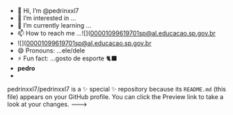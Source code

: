 - 👋 Hi, I’m @pedrinxxl7
- 👀 I’m interested in ...
- 🌱 I’m currently learning ...
- 📫 How to reach me ...![](00001099619701sp@al.educacao.sp.gov.br
- ![](00001099619701sp@al.educacao.sp.gov.br
- 😄 Pronouns: ...ele/dele
- ⚡ Fun fact: ...gosto de esporte 🐈‍⬛
- **pedro**
- 
pedrinxxl7/pedrinxxl7 is a ✨ special ✨ repository because its `README.md` (this file) appears on your GitHub profile.
You can click the Preview link to take a look at your changes.
--->

